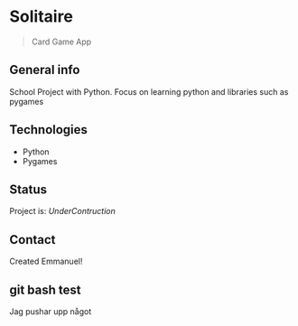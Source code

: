 # Solitaire
> Card Game App

## General info
School Project with Python. Focus on learning python and libraries such as pygames

## Technologies
* Python
* Pygames

## Status
Project is: _UnderContruction_

## Contact
Created Emmanuel!

## git bash test
Jag pushar upp något



